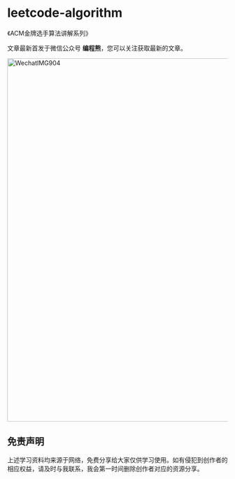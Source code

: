 # leetcode-algorithm
《ACM金牌选手算法讲解系列》

文章最新首发于微信公众号 **编程熊**，您可以关注获取最新的文章。




<img width="830" alt="WechatIMG904" src="https://user-images.githubusercontent.com/87517460/126630111-26b88f9d-1999-41ec-9503-bb4d05c3e13f.png">




## 免责声明
上述学习资料均来源于网络，免费分享给大家仅供学习使用。如有侵犯到创作者的相应权益，请及时与我联系，我会第一时间删除创作者对应的资源分享。
